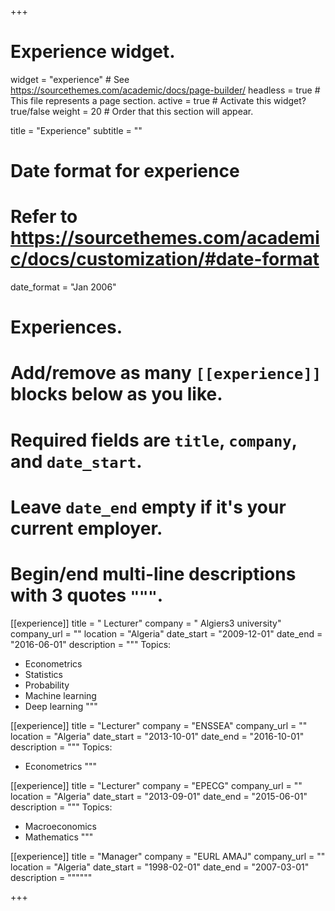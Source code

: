 +++
# Experience widget.
widget = "experience"  # See https://sourcethemes.com/academic/docs/page-builder/
headless = true  # This file represents a page section.
active = true  # Activate this widget? true/false
weight = 20  # Order that this section will appear.

title = "Experience"
subtitle = ""

# Date format for experience
#   Refer to https://sourcethemes.com/academic/docs/customization/#date-format
date_format = "Jan 2006"

# Experiences.
#   Add/remove as many `[[experience]]` blocks below as you like.
#   Required fields are `title`, `company`, and `date_start`.
#   Leave `date_end` empty if it's your current employer.
#   Begin/end multi-line descriptions with 3 quotes `"""`.

[[experience]]
  title = " Lecturer"
  company = " Algiers3 university"
  company_url = ""
  location = "Algeria"
  date_start = "2009-12-01"
  date_end = "2016-06-01"
  description = """
  Topics:
  
  * Econometrics
  * Statistics
  * Probability
  * Machine learning
  * Deep learning
  """


[[experience]]
  title = "Lecturer"
  company = "ENSSEA"
  company_url = ""
  location = "Algeria"
  date_start = "2013-10-01"
  date_end = "2016-10-01"
  description = """
  Topics: 
  
  * Econometrics
  """
  
  
[[experience]]
  title = "Lecturer"
  company = "EPECG"
  company_url = ""
  location = "Algeria"
  date_start = "2013-09-01"
  date_end = "2015-06-01"
  description = """
  Topics:
  
  * Macroeconomics
  * Mathematics
  """

[[experience]]
  title = "Manager"
  company = "EURL AMAJ"
  company_url = ""
  location = "Algeria"
  date_start = "1998-02-01"
  date_end = "2007-03-01"
  description = """"""


+++
